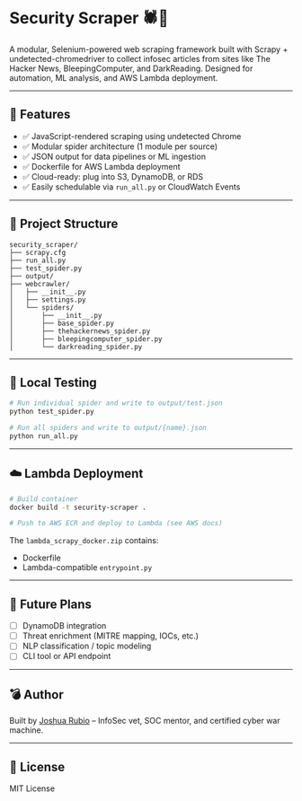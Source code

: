 # Security Scraper 🕷️🧠

A modular, Selenium-powered web scraping framework built with Scrapy + undetected-chromedriver to collect infosec articles from sites like The Hacker News, BleepingComputer, and DarkReading. Designed for automation, ML analysis, and AWS Lambda deployment.

---

## 🚀 Features

- ✅ JavaScript-rendered scraping using undetected Chrome
- ✅ Modular spider architecture (1 module per source)
- ✅ JSON output for data pipelines or ML ingestion
- ✅ Dockerfile for AWS Lambda deployment
- ✅ Cloud-ready: plug into S3, DynamoDB, or RDS
- ✅ Easily schedulable via `run_all.py` or CloudWatch Events

---

## 🧱 Project Structure

```
security_scraper/
├── scrapy.cfg
├── run_all.py
├── test_spider.py
├── output/
├── webcrawler/
│   ├── __init__.py
│   ├── settings.py
│   └── spiders/
│       ├── __init__.py
│       ├── base_spider.py
│       ├── thehackernews_spider.py
│       ├── bleepingcomputer_spider.py
│       └── darkreading_spider.py
```

---

## 🐍 Local Testing

```bash
# Run individual spider and write to output/test.json
python test_spider.py

# Run all spiders and write to output/{name}.json
python run_all.py
```

---

## ☁️ Lambda Deployment

```bash
# Build container
docker build -t security-scraper .

# Push to AWS ECR and deploy to Lambda (see AWS docs)
```

The `lambda_scrapy_docker.zip` contains:
- Dockerfile
- Lambda-compatible `entrypoint.py`

---

## 🧪 Future Plans

- [ ] DynamoDB integration
- [ ] Threat enrichment (MITRE mapping, IOCs, etc.)
- [ ] NLP classification / topic modeling
- [ ] CLI tool or API endpoint

---

## 💣 Author

Built by [Joshua Rubio](https://ni0ntech.com) – InfoSec vet, SOC mentor, and certified cyber war machine.

---

## 📜 License

MIT License
